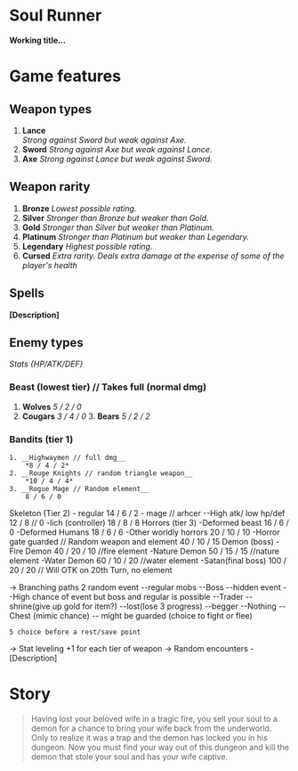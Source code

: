 # Soul Runner
**Working title...**

# Game features

## Weapon types
  1. __Lance__  
    *Strong against Sword but weak against Axe.*
  2. __Sword__
    *Strong against Axe but weak against Lance.*
  3. __Axe__
    *Strong against Lance but weak against Sword.*

## Weapon rarity
  1. __Bronze__
    *Lowest possible rating.*
  2. __Silver__
    *Stronger than Bronze but weaker than Gold.*
  3. __Gold__
    *Stronger than Silver but weaker than Platinum.*
  4. __Platinum__
    *Stronger than Platinum but weaker than Legendary.*
  5. __Legendary__
    *Highest possible rating.*
  6. __Cursed__
    *Extra rarity. Deals extra damage at the expense of some of the player's health*

## Spells
  __[Description]__

## Enemy types
  *Stats {HP/ATK/DEF}*

### Beast (lowest tier) // Takes full (normal dmg)
  1. __Wolves__
		*5 / 2 / 0*
  2. __Cougars__
    *3 / 4 / 0*
 	3. __Bears__
		*5 / 2 / 2*

### Bandits (tier 1)
	1. __Highwaymen // full dmg__
		*8 / 4 / 2*
	2. __Rouge Knights // random triangle weapon__
		*10 / 4 / 4*
	3. __Rogue Mage // Random element__
		8 / 6 / 0
 Skeleton (Tier 2)
	- regular
		14 / 6 / 2
	- mage // arhcer --High atk/ low hp/def
		12 / 8 // 0
	-lich (controller)
		18 / 8 / 8
 Horrors (tier 3)
	-Deformed beast
		16 / 6 / 0
	-Deformed Humans
		18 / 6 / 6
	-Other worldly horrors
		20 / 10 / 10
	-Horror gate guarded // Random weapon and element
		40 / 10 / 15
 Demon (boss)
        -Fire Demon
                40 / 20 / 10 //fire element
        -Nature Demon
                50 / 15 / 15 //nature element
        -Water Demon
                60 / 10 / 20 //water element
        -Satan(final boss)
                100 / 20 / 20 // Will OTK on 20th Turn, no element

-> Branching paths
  2 random event
	--regular mobs
	--Boss
	--hidden event
		--High chance of event but boss and regular is possible
		--Trader
		--shrine(give up gold for item?)
		--lost(lose 3 progress)
		--begger
		--Nothing
	--Chest (mimic chance)
		-- might be guarded (choice to fight or flee)


	5 choice before a rest/save point

-> Stat leveling
  +1 for each tier of weapon
-> Random encounters
  -[Description]

# Story
> Having lost your beloved wife in a tragic fire, you sell your soul to a demon
> for a chance to bring your wife back from the underworld. Only to realize it
> was a trap and the demon has locked you in his dungeon. Now you must find your
> way out of this dungeon and kill the demon that stole your soul and has your
> wife captive.
